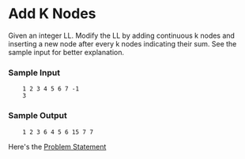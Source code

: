 # Add K Nodes
Given an integer LL. Modify the LL by adding continuous k nodes and inserting a new node after every k nodes indicating their sum. See the sample input for better explanation.

### Sample Input
```
    1 2 3 4 5 6 7 -1
    3
```
### Sample Output
```
    1 2 3 6 4 5 6 15 7 7
```

Here's the [Problem Statement](https://codezen.codingninjas.in/practice/469/1949/add-k-nodes)